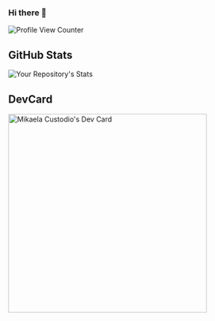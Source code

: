 ### Hi there 👋

<!-- Profile View Counter -->
![Profile View Counter](https://komarev.com/ghpvc/?username=mikscust)

## GitHub Stats
![Your Repository's Stats](https://github-readme-stats.vercel.app/api?username=mikscust&show_icons=true)

## DevCard
<a href="https://app.daily.dev/mikscust"><img src="https://api.daily.dev/devcards/340ed67d06554792909c86de0885fdc3.png?r=kqg" width="400" alt="Mikaela Custodio's Dev Card"/></a>

<!--
**mikscust/mikscust** is a ✨ _special_ ✨ repository because its `README.md` (this file) appears on your GitHub profile.

Here are some ideas to get you started:

- 🔭 I’m currently working on ...
- 🌱 I’m currently learning ...
- 👯 I’m looking to collaborate on ...
- 🤔 I’m looking for help with ...
- 💬 Ask me about ...
- 📫 How to reach me: ...
- 😄 Pronouns: ...
- ⚡ Fun fact: ...
-->
